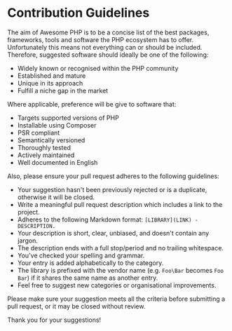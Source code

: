 # Contribution Guidelines
The aim of Awesome PHP is to be a concise list of the best packages, frameworks, tools and software the PHP ecosystem has to offer. Unfortunately this means not everything can or should be included. Therefore, suggested software should ideally be one of the following:

* Widely known or recognised within the PHP community
* Established and mature
* Unique in its approach
* Fulfill a niche gap in the market

Where applicable, preference will be give to software that:

* Targets supported versions of PHP
* Installable using Composer
* PSR compliant
* Semantically versioned
* Thoroughly tested
* Actively maintained
* Well documented in English

Also, please ensure your pull request adheres to the following guidelines:

* Your suggestion hasn't been previously rejected or is a duplicate, otherwise it will be closed.
* Write a meaningful pull request description which includes a link to the project.
* Adheres to the following Markdown format: `[LIBRARY](LINK) - DESCRIPTION.`
* Your description is short, clear, unbiased, and doesn't contain any jargon.
* The description ends with a full stop/period and no trailing whitespace.
* You've checked your spelling and grammar.
* Your entry is added alphabetically to the category.
* The library is prefixed with the vendor name (e.g. `Foo\Bar` becomes `Foo Bar`) if it shares the same name as another entry.
* Feel free to suggest new categories or organisational improvements.

Please make sure your suggestion meets all the criteria before submitting a pull request, or it may be closed without review.

Thank you for your suggestions!
